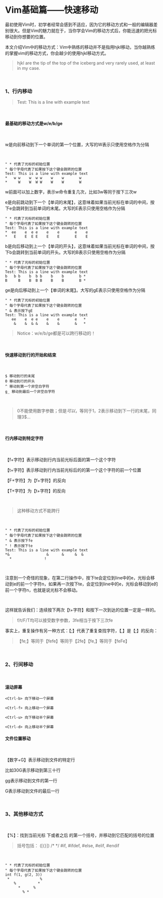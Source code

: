 # Vim基础篇——快速移动
最初使用Vim时，初学者经常会感到不适应，因为它的移动方式和一般的编辑器差别很大。但是Vim的魅力就在于，当你学会Vim的移动方式后，你能迅速的把光标移动到你想要的位置。

本文介绍Vim中的移动方式：Vim中熟练的移动并不是指用hjkl移动，当你越熟练的掌握vim的移动方式，你会越少的使用hjkl移动方式。

>hjkl are the tip of the top of the iceberg and very rarely used, at least in my case.

<br>

### 1、行内移动

>Test: This is a line with example text 

<br>

#### 最基础的移动方式是w/e/b/ge
<br>

w是向前移动到下一个单词的第一个位置，大写的W表示只使用空格作为分隔

<br>

```shell
" * 代表了光标的初始位置
" 每个字母代表了如果按下这个键会跳转的位置
Test: This is a line with example text
*   w w    w  w w    w    w       w
*     W    W  W W    W    W       W
```

w前面可以加上数字，表示w命令重复几次，比如3w等同于按下三次w

e是向前跳动到下一个【单词的末尾】，这意味着如果当前光标在单词的中间，按下e会跳转到当前单词的末尾。大写的E表示只使用空格作为分隔

```shell
" * 代表了光标的初始位置
" 每个字母代表了如果按下这个键会跳转的位置
Test: This is a line with example text
*  ee    e  e e    e    e       e    e
*   E    E  E E    E    E       E    E 
```

b是向后移动到上一个【单词的开头】，这意味着如果当前光标在单词的中间，按下b会跳转到当前单词的开头。大写的B表示只使用空格作为分隔

```shell
" * 代表了光标的初始位置
" 每个字母代表了如果按下这个键会跳转的位置
Test: This is a line with example text
b   b b    b  b b    b    b       b *
B     B    B  B B    B    B       B *
```

ge是向后移动到上一个【单词的末尾】。大写的gE表示只使用空格作为分隔

```shell
" * 代表了光标的初始位置
" 每个字母代表了如果按下这个键会跳转的位置
" & 表示按下gE
Test: This is a line with example text
   ee    e  e e    e    e       e   *
    &    &  & &    &    &       &   * 
```

>Notice：w/e/b/ge都是可以跨行移动的！

<br>

#### 快速移动到行的开始和结束

<br>

```shell
$ 移动到行的末尾
0 移动到行的开头
^ 移动到第一个非空白字符
g_ 移动到最后一个非空白字符
```

<br>

>0不能使用数字参数；但是$可以，$等同于1$，2$表示移动到下一行的末尾，同理3$...

<br>

#### 行内移动到特定字符

<br>

【f+字符】表示移动到行内当前光标后面的第一个这个字符

【t+字符】表示移动到行内当前光标后的的第一个这个字符的前一个位置

【F+字符】为【f+字符】的反向

【T+字符】为【t+字符】的反向

<br>

> 这种移动方式不能跨行

<br>

```shell
" * 代表了光标的初始位置
" 每个字母代表了如果按下这个键会跳转的位置
" & 表示按下fe
" ! 表示按下te
Test: This is a line with example text
*&                 &      &     &  &
  *               !
```

<br>

注意到一个奇怪的现象，在第二行操作中，按下te会定位到line中的e，光标会移动到e的前一个字符n，如果再一次按下te，会定位到line中的e，光标会移动到e的前一个字符n，也就是说光标不会移动。

<br>

这样就告诉我们：连续按下两次【t+字符】和按下一次到达的位置一定是一样的。

>f/t/F/T均可以接受数字参数，3fe相当于按下三次fe

事实上，重复操作有另一种方式：【;】代表了重复查找字符，【,】是【;】的反向：

>【fe;】等同于【fefe】等同于【2fe】【fe,】等同于【feFe】

<br>

### 2、行间移动

<br>

#### 滚动屏幕

```shell
<Ctrl-b> 向下移动一个屏幕

<Ctrl-f> 向上移动一个屏幕

<Ctrl-u> 向下移动半个屏幕

<Ctrl-d> 向上移动半个屏幕
```

#### 文件位置移动

<br>

【数字+G】表示移动到文件的特定行

比如30G表示移动到第三十行

gg表示移动到文件的第一行

G表示移动到文件的最后一行

<br>

### 3、其他移动方式

<br>

【%】：找到当前光标 下或者之后 的第一个括号，并移动到它匹配的括号的位置

>括号包括：
([{}])
/* */
#if, #ifdef, #else, #elif, #endif

<br>

```shell
" * 代表了光标的初始位置
" 每个字母代表了如果按下这个键会跳转的位置
int f(1, g(2, 3))
 *              %
    %          *
      *      %
        % *
```
